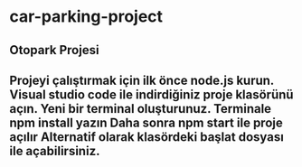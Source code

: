 # car-parking-project
Otopark Projesi
---------------------------------------------------------------
Projeyi çalıştırmak için ilk önce node.js kurun.
Visual studio code ile indirdiğiniz proje klasörünü açın.
Yeni bir terminal oluşturunuz.
Terminale npm install yazın
Daha sonra npm start ile proje açılır
Alternatif olarak klasördeki başlat dosyası ile açabilirsiniz.
----------------------------------------------------------------
